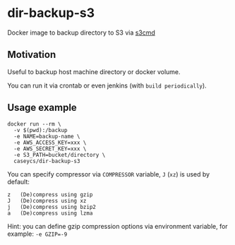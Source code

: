 # dir-backup-s3

Docker image to backup directory to S3 via [s3cmd](https://github.com/s3tools/s3cmd)

## Motivation

Useful to backup host machine directory or docker volume.
 
You can run it via crontab or even jenkins (with `build periodically`).

## Usage example

```
docker run --rm \
  -v $(pwd):/backup
  -e NAME=backup-name \
  -e AWS_ACCESS_KEY=xxx \
  -e AWS_SECRET_KEY=xxx \
  -e S3_PATH=bucket/directory \
  caseycs/dir-backup-s3
```

You can specify compressor via `COMPRESSOR` variable, `J` (`xz`) is used by default:

```
z	(De)compress using gzip
J	(De)compress using xz
j	(De)compress using bzip2
a	(De)compress using lzma
```

Hint: you can define gzip compression options via environment variable, for example: `-e GZIP=-9`
